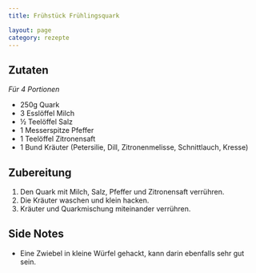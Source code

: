 ```yaml
---
title: Frühstück Frühlingsquark

layout: page
category: rezepte
---
```


Zutaten
-------
*Für 4 Portionen*

- 250g Quark
- 3 Esslöffel Milch
- ½ Teelöffel Salz
- 1 Messerspitze Pfeffer
- 1 Teelöffel Zitronensaft
- 1 Bund Kräuter (Petersilie, Dill, Zitronenmelisse, Schnittlauch, Kresse)

Zubereitung
-----------
1. Den Quark mit Milch, Salz, Pfeffer und Zitronensaft verrühren.
2. Die Kräuter waschen und klein hacken.
3. Kräuter und Quarkmischung miteinander verrühren.

Side Notes
----------
- Eine Zwiebel in kleine Würfel gehackt, kann darin ebenfalls sehr gut sein.
